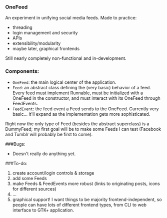 ### OneFeed

An experiment in unifying social media feeds. Made to practice:
 - threading
 - login management and security
 - APIs
 - extensibility/modularity
 - maybe later, graphical frontends

Still nearly completely non-functional and in-development.

### Components:
 - `OneFeed`: the main logical center of the application.
 - `Feed`: an abstract class defining the (very basic) behavior of a feed. Every feed must implement
 Runnable, must be initialized with a OneFeed in the constructor, and must interact with its OneFeed
 through FeedEvents.
 - `FeedEvent`: the feed event a Feed sends to the OneFeed. Currently very basic... it'll expand as the
 implementation gets more sophisticated.

Right now the only type of Feed (besides the abstract superclass) is a DummyFeed; my first goal will be to make some Feeds I can test (Facebook and Tumblr will probably be first to come).

###Bugs:
 - Doesn't really do anything yet.


###To-do:
 1. create account/login controls & storage
 2. add some Feeds
 3. make Feeds \& FeedEvents more robust (links to originating posts, icons for different sources)
 4. ...
 5. graphical support! I want things to be majority frontend-independent, so people can have lots
 of different frontend types, from CLI to web interface to GTK+ application.
